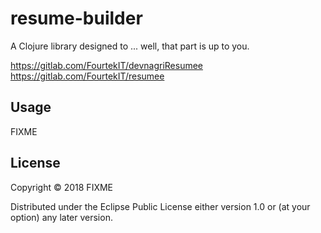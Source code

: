 # resume-builder

A Clojure library designed to ... well, that part is up to you.

https://gitlab.com/FourtekIT/devnagriResumee
https://gitlab.com/FourtekIT/resumee


## Usage

FIXME

## License

Copyright © 2018 FIXME

Distributed under the Eclipse Public License either version 1.0 or (at
your option) any later version.
